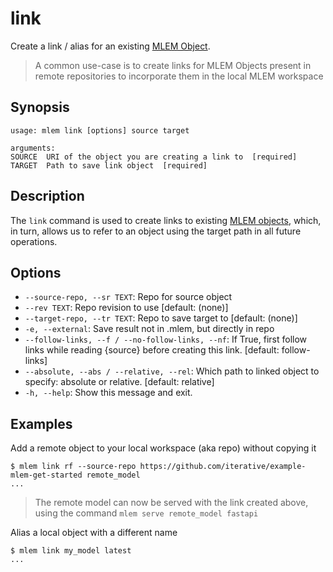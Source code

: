 # link

Create a link / alias for an existing
[MLEM Object](/doc/user-guide/basic-concepts#mlem-objects).

> A common use-case is to create links for MLEM Objects present in remote
> repositories to incorporate them in the local MLEM workspace

## Synopsis

```usage
usage: mlem link [options] source target

arguments:
SOURCE  URI of the object you are creating a link to  [required]
TARGET  Path to save link object  [required]
```

## Description

The `link` command is used to create links to existing
[MLEM objects](/doc/user-guide/basic-concepts#mlem-objects), which, in turn,
allows us to refer to an object using the target path in all future operations.

## Options

- `--source-repo, --sr TEXT`: Repo for source object
- `--rev TEXT`: Repo revision to use [default: (none)]
- `--target-repo, --tr TEXT`: Repo to save target to [default: (none)]
- `-e, --external`: Save result not in .mlem, but directly in repo
- `--follow-links, --f / --no-follow-links, --nf`: If True, first follow links
  while reading {source} before creating this link. [default: follow-links]
- `--absolute, --abs / --relative, --rel`: Which path to linked object to
  specify: absolute or relative. [default: relative]
- `-h, --help`: Show this message and exit.

## Examples

Add a remote object to your local workspace (aka repo) without copying it

```mlem
$ mlem link rf --source-repo https://github.com/iterative/example-mlem-get-started remote_model
...
```

> The remote model can now be served with the link created above, using the
> command `mlem serve remote_model fastapi`

Alias a local object with a different name

```mlem
$ mlem link my_model latest
...
```
